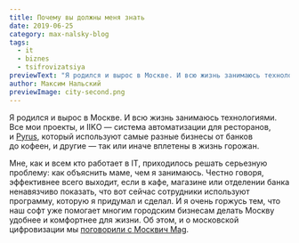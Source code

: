 ```yaml
---
title: Почему вы должны меня знать
date: 2019-06-25
category: max-nalsky-blog
tags:
  - it
  - biznes
  - tsifrovizatsiya
previewText: "Я родился и вырос в Москве. И всю жизнь занимаюсь технологиями. Все мои проекты, и IIKО — система автоматизации для ресторанов, и Pyrus, который используют самые разные бизнесы от банков до кофеен, и другие — так или иначе вплетены в жизнь горожан."
author: Максим Нальский
previewImage: city-second.png
---
```

Я родился и вырос в Москве. И всю жизнь занимаюсь технологиями. Все мои проекты, и IIKО — система автоматизации для ресторанов, и [Pyrus](https://pyrus.com/ru/), который используют самые разные бизнесы от банков до кофеен, и другие — так или иначе вплетены в жизнь горожан.

Мне, как и всем кто работает в IT, приходилось решать серьезную проблему: как объяснить маме, чем я занимаюсь. Честно говоря, эффективнее всего выходит, если в кафе, магазине или отделении банка ненавязчиво показать, что вот сейчас сотрудники используют программу, которую я придумал и сделал. И я очень горжусь тем, что наш софт уже помогает многим городским бизнесам делать Москву удобнее и комфортнее для жизни. Об этом, и о московской цифровизации мы [поговорили с Москвич Mag](https://moskvichmag.ru/pochemu-vy-dolzhny-menya-znat-sozdatel-sistemy-upravleniya-restorannym-biznesom-iiko-maksim-nalskij/).